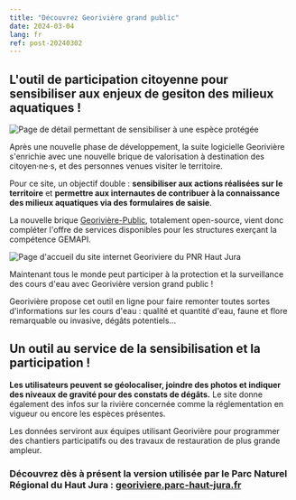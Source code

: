 ```yaml
---
title: "Découvrez Georivière grand public"
date: 2024-03-04
lang: fr
ref: post-20240302
---
```


<h2>
L'outil de participation citoyenne pour sensibiliser aux enjeux de gesiton des milieux aquatiques !
</h2>

<p>
<img alt="Page de détail permettant de sensibiliser à une espèce protégée" src="https://georiviere.fr/assets/img/detail_georiviere_public.png" />
</p>
<p>
Après une nouvelle phase de développement, la suite logicielle Georivière s'enrichie avec une nouvelle brique de valorisation à destination des citoyen·ne·s, et des personnes venues visiter le territoire.
</p>

<p>
Pour ce site, un objectif double : <b>sensibiliser aux actions réalisées sur le territoire</b> et <b>permettre aux internautes de contribuer à la connaissance des milieux aquatiques via des formulaires de saisie</b>.
</p>

<!--more-->

<p>
La nouvelle brique <a href="https://github.com/Georiviere/Georiviere-public">Georivière-Public</a>, totalement open-source, vient donc compléter l'offre de services disponibles pour les structures exerçant la compétence GEMAPI.
</p>

<p>
<img alt="Page d'accueil du site internet Georiviere du PNR Haut Jura" src="https://georiviere.fr/assets/img/page_georiviere_public.png" />
</p>

<p>
Maintenant tous le monde peut participer à la protection et la surveillance des cours d'eau avec Georivière version grand public !

Georivière propose cet outil en ligne pour faire remonter toutes sortes d'informations sur les cours d'eau : qualité et quantité d'eau, faune et flore remarquable ou invasive, dégâts potentiels...
</p>

<h2>Un outil au service de la sensibilisation et la participation !</h2>
<p>
<b>Les utilisateurs peuvent se géolocaliser, joindre des photos et indiquer des niveaux de gravité pour des constats de dégâts.</b> Le site donne également des infos sur la rivière concernée comme la réglementation en vigueur ou encore les espèces présentes.

Les données serviront aux équipes utilisant Georivière pour programmer des chantiers participatifs ou des travaux de restauration de plus grande ampleur.
</p>

<h3>Découvrez dès à présent la version utilisée par le Parc Naturel Régional du Haut Jura : <a href="https://georiviere.parc-haut-jura.fr/">georiviere.parc-haut-jura.fr</a></h3>
</p>
